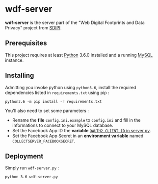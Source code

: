 # wdf-server

**wdf-server** is the server part of the "Web Digital Footprints and Data Privacy" project from [SDIPI](https://sdipi.ch).

## Prerequisites

This project requires at least [Python](https://www.python.org) 3.6.0 installed and a running [MySQL](https://www.mysql.com) instance.

## Installing

Admitting you invoke python using `python3.6`, install the required dependencies listed in `requirements.txt` using pip :

```
python3.6 -m pip install -r requirements.txt
```

You'll also need to set some parameters :

- Rename the **file** `config.ini.example` to `config.ini` and fill in the informations to connect to your MySQL database.
- Set the Facebook App ID the **variable** [`OAUTH2_CLIENT_ID` in server.py](server.py#L20).
- Set the Facebook App Secret in an **environment variable** named `COLLECTSERVER_FACEBOOKSECRET`.

<!-- No tests yet : This will be useful later

## Running the tests

Explain how to run the automated tests for this system

### Break down into end to end tests

Explain what these tests test and why

```
Give an example
```
-->

## Deployment

Simply run `wdf-server.py` :

```
python 3.6 wdf-server.py
```